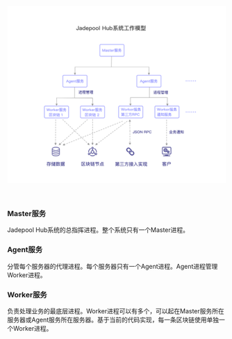 <br>

![](image/infrastructure.png)

<br>

### Master服务

Jadepool Hub系统的总指挥进程。整个系统只有一个Master进程。

### Agent服务

分管每个服务器的代理进程。每个服务器只有一个Agent进程。Agent进程管理Worker进程。

### Worker服务

负责处理业务的最底层进程。Worker进程可以有多个，可以起在Master服务所在服务器或Agent服务所在服务器。基于当前的代码实现，每一条区块链使用单独一个Worker进程。
